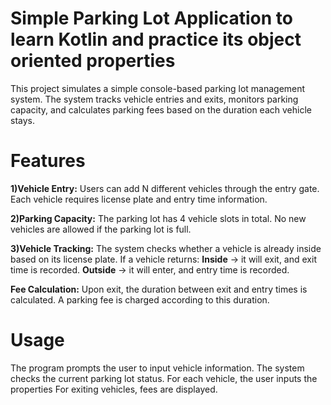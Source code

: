 # Simple Parking Lot Application to learn Kotlin and practice its object oriented properties

This project simulates a simple console-based parking lot management system. The system tracks vehicle entries and exits, monitors parking capacity, and calculates parking fees based on the duration each vehicle stays.

# Features

 **1)Vehicle Entry:**
Users can add N different vehicles through the entry gate.
Each vehicle requires license plate and entry time information.

**2)Parking Capacity:**
The parking lot has 4 vehicle slots in total.
No new vehicles are allowed if the parking lot is full.

**3)Vehicle Tracking:**
The system checks whether a vehicle is already inside based on its license plate.
If a vehicle returns:
**Inside** → it will exit, and exit time is recorded.
**Outside** → it will enter, and entry time is recorded.

**Fee Calculation:**
Upon exit, the duration between exit and entry times is calculated.
A parking fee is charged according to this duration.

# Usage
The program prompts the user to input vehicle information.
The system checks the current parking lot status.
For each vehicle, the user inputs the properties
For exiting vehicles, fees are displayed.
